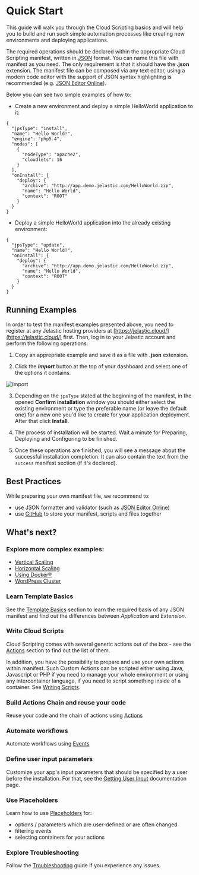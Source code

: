# Quick Start 
This guide will walk you through the Cloud Scripting basics and will help you to build and run such simple automation processes like creating new environments and deploying applications.

The required operations should be declared within the appropriate Cloud Scripting manifest, written in [JSON](http://ru.wikipedia.org/wiki/JSON) format.
You can name this file with manifest as you need. The only requirement is that it should have the **.json** extension.
The manifest file can be composed via any text editor, using a modern code editor with the support of JSON syntax highlighting is recommended
(e.g. [JSON Editor Online](http://jsoneditoronline.org/)).

Below you can see two simple examples of how to: 

- Create a new environment and deploy a simple HelloWorld application to it:  

```
{
  "jpsType": "install",
  "name": "Hello World!",
  "engine": "php5.4",
  "nodes": [
    {
      "nodeType": "apache2",
      "cloudlets": 16
    }
  ],
  "onInstall": {
    "deploy": {
      "archive": "http://app.demo.jelastic.com/HelloWorld.zip",
      "name": "Hello World",
      "context": "ROOT"
    }
  }
}
```

- Deploy a simple HelloWorld application into the already existing environment: 

```
{
  "jpsType": "update",
  "name": "Hello World!",
  "onInstall": {
    "deploy": {
      "archive": "http://app.demo.jelastic.com/HelloWorld.zip",
      "name": "Hello World",
      "context": "ROOT"
    }
  }
}
```

## Running Examples

In order to test the manifest examples presented above, you need to register at any Jelastic hosting providers at [https://jelastic.cloud/](https://jelastic.cloud/) first. 
Then, log in to your Jelastic account and perform the following operations:

1. Copy an appropriate example and save it as a file with **.json** extension.

2. Click the ***Import*** button at the top of your dashboard and select one of the options it contains.        

![Import](img/import.png)

3. Depending on the `jpsType` stated at the beginning of the manifest, in the opened **Confirm installation** window you should either select the existing environment or type the preferable name (or leave the default one) for a new one you'd like to create for your application deployment. After that click **Install**.

4. The process of installation will be started. Wait a minute for Preparing, Deploying and Configuring to be finished.

5. Once these operations are finished, you will see a message about the successful installation completion. It can also contain the text from the `success` manifest section (if it's declared).

## Best Practices

While preparing your own manifest file, we recommend to:

- use JSON formatter and validator (such as [JSON Editor Online](http://jsoneditoronline.org/))
- use [GitHub](https://github.com/) to store your manifest, scripts and files together
   

## What's next?

### Explore more complex examples:    

- [Vertical Scaling](/examples/vertical-scaling/)  
- [Horizontal Scaling](/examples/horizontal-scaling/)  
- [Using Docker&reg;](/examples/using-docker/)  
- [WordPress Cluster](/examples/wordpress-cluster/)   

### Learn Template Basics 
See the [Template Basics](creating-templates/template-basics/) section to learn the required basis of any JSON manifest and find out the differences between *Application* and *Extension*. 

### Write Cloud Scripts  
Cloud Scripting comes with several generic actions out of the box - see the [Actions](/reference/actions/) section to find out the list of them.

In addition, you have the possibility to prepare and use your own actions within manifest. Such Custom Actions can be scripted either using Java, Javascript or PHP if you need to manage your whole environment or using any intercontainer language, if you need to script something inside of a container.
See [Writing Scripts](creating-templates/writing-scripts/).

### Build Actions Chain and reuse your code    
Reuse your code and the chain of actions using [Actions](/reference/actions/)

### Automate workflows
Automate workflows using [Events](/reference/events/)

### Define user input parameters 
Customize your app's input parameters that should be specified by a user before the installation. For that, see the [Getting User Input](creating-templates/user-input-parameters/) documentation page.   

### Use Placeholders 
Learn how to use [Placeholders](/reference/placeholders/) for:     

- options / parameters which are user-defined or are often changed     
- filtering events   
- selecting containers for your actions     

### Explore Troubleshooting  
Follow the [Troubleshooting](troubleshooting/) guide if you experience any issues.  